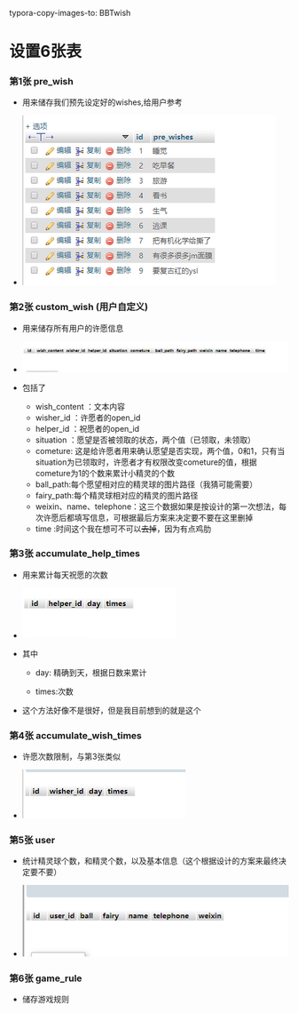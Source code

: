 typora-copy-images-to: BBTwish

# 设置6张表

### 第1张 pre_wish

* 用来储存我们预先设定好的wishes,给用户参考

* ![data1](BBTwish/data1.png)

  

### 第2张 custom_wish (用户自定义)

- 用来储存所有用户的许愿信息

- ![data6](BBTwish/data6.png)

  

- 包括了

  * wish_content ：文本内容
  * wisher_id ：许愿者的open_id
  * helper_id ：祝愿者的open_id
  * situation ：愿望是否被领取的状态，两个值（已领取，未领取）
  * cometure: 这是给许愿者用来确认愿望是否实现，两个值，0和1，只有当situation为已领取时，许愿者才有权限改变cometure的值，根据cometure为1的个数来累计小精灵的个数
  * ball_path:每个愿望相对应的精灵球的图片路径（我猜可能需要）
  * fairy_path:每个精灵球相对应的精灵的图片路径
  * weixin、name、telephone：这三个数据如果是按设计的第一次想法，每次许愿后都填写信息，可根据最后方案来决定要不要在这里删掉
  * time :时间这个我在想可不可以~~去掉~~，因为有点鸡肋

 ### 第3张 accumulate_help_times

* 用来累计每天祝愿的次数
* ![data3](data3.png)
* 其中

  * day: 精确到天，根据日数来累计

  * times:次数
* 这个方法好像不是很好，但是我目前想到的就是这个

### 第4张 accumulate_wish_times

* 许愿次数限制，与第3张类似

* ![data7](data7.png)

  

### 第5张 user

* 统计精灵球个数，和精灵个数，以及基本信息（这个根据设计的方案来最终决定要不要）

* ![data4](data4.png)

  

### 第6张 game_rule

* 储存游戏规则

  


